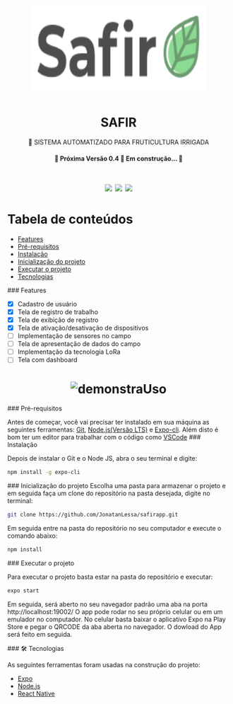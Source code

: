
<h1  align="center">
  <img src="src/assets/safir-mobile2.png" alt="some text" width=400 height=200>
</h1>
<h1 align="center">SAFIR</h1>
<p align="center">🚀 SISTEMA AUTOMATIZADO PARA FRUTICULTURA IRRIGADA </p>
<h4 align="center"> 
	🚧  Próxima Versão 0.4 🚀 Em construção...  🚧
</h4>
<h1 align="center">
  <img src="https://img.shields.io/static/v1?label=LICENCA&message=GPLv3&color=green&style=plasic&logo=ghost"/>
  <img src="https://img.shields.io/static/v1?label=ANDAMENTO&message=22%&color=green&style=plasic&logo=react"/>
  <img src="https://img.shields.io/static/v1?label=ANDAMENTO&message=36%&color=green&style=plasic&logo=arduino"/>
</h1>

Tabela de conteúdos
=================
<!--ts-->
   * [Features](#features)
   * [Pré-requisitos](#pre-requisitos)
   * [Instalação](#instalacao)
   * [Inicialização do projeto](#inicializacaodoprojeto)
   * [Executar o projeto](#executaroprojeto)
   * [Tecnologias](#tecnologias)
<!--te-->
<a name="features">### Features</a>


- [x] Cadastro de usuário
- [x] Tela de registro de trabalho
- [x] Tela de exibição de registro
- [x] Tela de ativação/desativação de dispositivos
- [ ] Implementação de sensores no campo
- [ ] Tela de apresentação de dados do campo
- [ ] Implementação da tecnologia LoRa
- [ ] Tela com dashboard

<h1 align="center">
  <img alt="demonstraUso" title="safirGif" width=360 height=800 src="./src/assets/gitSafir.gif"/>
</h1>
<a name="pre-requisitos">### Pré-requisitos </a>

Antes de começar, você vai precisar ter instalado em sua máquina as seguintes ferramentas:
[Git](https://git-scm.com), [Node.js(Versão LTS)](https://nodejs.org/en/) e [Expo-cli](https://docs.expo.dev/get-started/installation/). 
Além disto é bom ter um editor para trabalhar com o código como [VSCode](https://code.visualstudio.com/)
<a name="instalacao">### Instalação</a>


Depois de instalar o Git e o Node JS, abra o seu terminal e digite:
```bash
npm install -g expo-cli
```
<a name="inicializacaodoprojeto">### Inicialização do projeto</a>
Escolha uma pasta para armazenar o projeto e em seguida faça um clone do repositório na pasta desejada, digite no terminal:
```bash
git clone https://github.com/JonatanLessa/safirapp.git
```
Em seguida entre na pasta do repositório no seu computador e execute o comando abaixo:
```bash
npm install
```
<a name="executaroprojeto">### Executar o projeto</a>

Para executar o projeto basta estar na pasta do repositório e executar:
```bash
expo start
```
Em seguida, será aberto no seu navegador padrão uma aba na porta http://localhost:19002/
O app pode rodar no seu próprio celular ou em um emulador no computador.
No celular basta baixar o aplicativo Expo na Play Store e pegar o QRCODE da aba aberta no navegador. O dowload do App será feito em seguida.

<a name="tecnologias">### 🛠 Tecnologias</a>


As seguintes ferramentas foram usadas na construção do projeto:

- [Expo](https://expo.io/)
- [Node.js](https://nodejs.org/en/)
- [React Native](https://reactnative.dev/)

